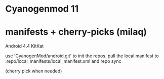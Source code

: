 Cyanogenmod 11
================================
manifests + cherry-picks (milaq)
================================

Android 4.4 KitKat

use 'CyanogenMod/android.git' to init the repos.
pull the local manifest to .repo/local_manifests/local_manifest.xml and repo sync

(cherry pick when needed)
